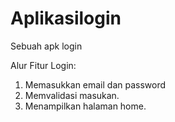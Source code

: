 # Aplikasilogin
Sebuah apk login

Alur Fitur Login:
1. Memasukkan email dan password
2. Memvalidasi masukan.
3. Menampilkan halaman home.

